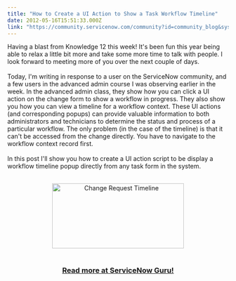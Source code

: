 ```yaml
---
title: "How to Create a UI Action to Show a Task Workflow Timeline"
date: 2012-05-16T15:51:33.000Z
link: "https://community.servicenow.com/community?id=community_blog&sys_id=5d3daae5dbd0dbc01dcaf3231f96193f"
---
```

<p>Having a blast from Knowledge 12 this week! It's been fun this year being able to relax a little bit more and take some more time to talk with people. I look forward to meeting more of you over the next couple of days.<br /><br />Today, I'm writing in response to a user on the ServiceNow community, and a few users in the advanced admin course I was observing earlier in the week. In the advanced admin class, they show how you can click a UI action on the change form to show a workflow in progress. They also show you how you can view a timeline for a workflow context. These UI actions (and corresponding popups) can provide valuable information to both administrators and technicians to determine the status and process of a particular workflow. The only problem (in the case of the timeline) is that it can't be accessed from the change directly. You have to navigate to the workflow context record first.<br /><br />In this post I'll show you how to create a UI action script to be display a workflow timeline popup directly from any task form in the system.<br /><br /><center><a href="http://www.servicenowguru.com/system-ui/ui-actions-system-ui/show-task-workflow-timeline/"><img src="http://www.servicenowguru.com/wp-content/uploads/2012/05/ChangeTimeline-300x148.png" alt="Change Request Timeline" title="Change Request Timeline" width="300" height="148" class="aligncenter size-medium wp-image-4421" /></a><br /><br /><h3><a title="w.servicenowguru.com/system-ui/ui-actions-system-ui/show-task-workflow-timeline/" href="http://www.servicenowguru.com/system-ui/ui-actions-system-ui/show-task-workflow-timeline/">Read more at ServiceNow Guru!</a></h3></center><br /><!--break--></p>